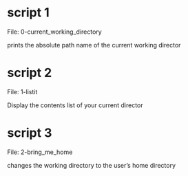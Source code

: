 # script 1
File: 0-current_working_directory

prints the absolute path name of the current working director

# script 2
File: 1-listit

Display the contents list of your current director

# script 3
File: 2-bring_me_home

changes the working directory to the user’s home directory
